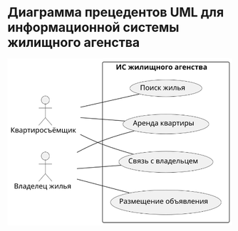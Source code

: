 # Диаграмма прецедентов UML для информационной системы жилищного агенства

![use_case_diagram](/assets/plantuml/use_case_diagram.svg)

<!--
```plantuml
@startuml
skinparam packageStyle rect
left to right direction

:Квартиросъёмщик:
:Владелец жилья:

package "ИС жилищного агенства" {

(Размещение объявления)
(Поиск жилья)
(Аренда квартиры)
(Связь с владельцем)

}

:Квартиросъёмщик: -- (Поиск жилья)
:Квартиросъёмщик: -- (Аренда квартиры)
:Квартиросъёмщик: -- (Связь с владельцем)

:Владелец жилья: -- (Размещение объявления)
:Владелец жилья: -- (Аренда квартиры)
:Владелец жилья: -- (Связь с владельцем)

@enduml
```
-->
